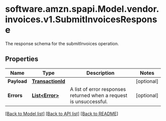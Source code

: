 # software.amzn.spapi.Model.vendor.invoices.v1.SubmitInvoicesResponse
The response schema for the submitInvoices operation.

## Properties

Name | Type | Description | Notes
------------ | ------------- | ------------- | -------------
**Payload** | [**TransactionId**](TransactionId.md) |  | [optional] 
**Errors** | [**List&lt;Error&gt;**](Error.md) | A list of error responses returned when a request is unsuccessful. | [optional] 

[[Back to Model list]](../README.md#documentation-for-models) [[Back to API list]](../README.md#documentation-for-api-endpoints) [[Back to README]](../README.md)

